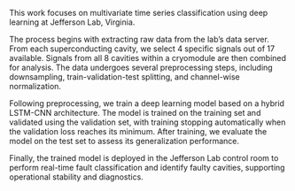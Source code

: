 This work focuses on multivariate time series classification using deep learning at Jefferson Lab, Virginia.

The process begins with extracting raw data from the lab’s data server. From each superconducting cavity, we select 4 specific signals out of 17 available. Signals from all 8 cavities within a cryomodule are then combined for analysis. The data undergoes several preprocessing steps, including downsampling, train-validation-test splitting, and channel-wise normalization.

Following preprocessing, we train a deep learning model based on a hybrid LSTM-CNN architecture. The model is trained on the training set and validated using the validation set, with training stopping automatically when the validation loss reaches its minimum. After training, we evaluate the model on the test set to assess its generalization performance.

Finally, the trained model is deployed in the Jefferson Lab control room to perform real-time fault classification and identify faulty cavities, supporting operational stability and diagnostics.
